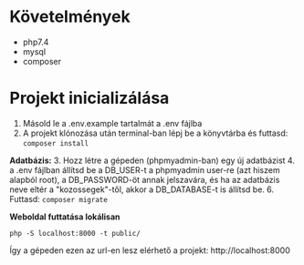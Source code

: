 # Követelmények
- php7.4
- mysql
- composer
# Projekt inicializálása
1. Másold le a .env.example tartalmát a .env fájlba
2. A projekt klónozása után terminal-ban lépj be a könyvtárba és futtasd: `composer install`

**Adatbázis:**
3. Hozz létre a gépeden (phpmyadmin-ban) egy új adatbázist
4. a .env fájlban állítsd be a DB_USER-t a phpmyadmin user-re (azt hiszem alapból root), a DB_PASSWORD-öt annak jelszavára, és ha az adatbázis neve eltér a "kozossegek"-től, akkor a DB_DATABASE-t is állítsd be. 
6. Futtasd: `composer migrate`

**Weboldal futtatása lokálisan** 

    php -S localhost:8000 -t public/
Így a gépeden ezen az url-en lesz elérhető a projekt: http://localhost:8000
